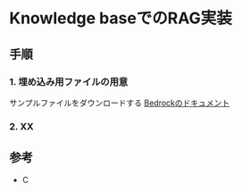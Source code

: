 # Knowledge baseでのRAG実装

## 手順

### 1. 埋め込み用ファイルの用意

サンプルファイルをダウンロードする
[Bedrockのドキュメント](https://docs.aws.amazon.com/pdfs/bedrock/latest/userguide/bedrock-ug.pdf)



### 2. XX

## 参考

* C
